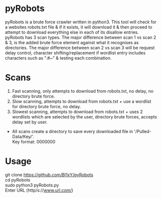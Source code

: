 # pyRobots  

pyRobots is a brute force crawler written in python3. This tool will check for a websites robots.txt file & if it exists, it will download it & then proceed to attempt to download everything else in each of its disallow entries. pyRobots has 3 scan types. The major difference between scan 1 vs scan 2 & 3, is the added brute force element against what it recognises as directories. The major difference between scan 2 vs scan 3 will be request delay control, character shifting/replacement if wordlist entry includes characters such as ".#~" & testing each combination.  

# Scans
1. Fast scanning, only attempts to download from robots.txt, no delay, no directory brute force.  
2. Slow scanning, attempts to download from robots.txt + use a wordlist for directory brute force, no delay.  
3. Slowest scanning, attempts to download from robots.txt + uses 2 wordlists which are selected by the user, directory brute forces, accepts delay set by user.  
* All scans create a directory to save every downloaded file in '/Pulled-Data/Key/'.    
Key format: 0000000  

# Usage  
git clone https://github.com/Bl1xY/pyRobots  
cd pyRobots  
sudo python3 pyRobots.py  
Enter URL (http/s://www.url.com/)
